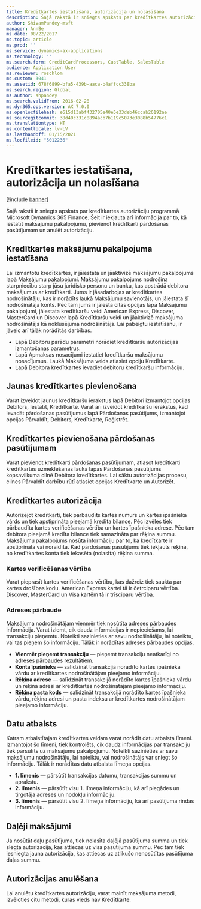```yaml
---
title: Kredītkartes iestatīšana, autorizācija un nolasīšana
description: Šajā rakstā ir sniegts apskats par kredītkartes autorizāciju programmā Microsoft Dynamics 365 Finance. Šeit ir iekļauta arī informācija par to, kā iestatīt maksājumu pakalpojumu, pievienot kredītkarti pārdošanas pasūtījumam un anulēt autorizāciju.
author: ShivamPandey-msft
manager: AnnBe
ms.date: 08/22/2017
ms.topic: article
ms.prod: ''
ms.service: dynamics-ax-applications
ms.technology: ''
ms.search.form: CreditCardProcessors, CustTable, SalesTable
audience: Application User
ms.reviewer: roschlom
ms.custom: 3041
ms.assetid: 678f6899-bfa5-439b-aaca-b4affcc338ba
ms.search.region: Global
ms.author: shpandey
ms.search.validFrom: 2016-02-28
ms.dyn365.ops.version: AX 7.0.0
ms.openlocfilehash: e615d13abf432705e40e5e33deb46ccab26192ae
ms.sourcegitcommit: 38d40c331c8894acb7b119c5073e3088b54776c1
ms.translationtype: HT
ms.contentlocale: lv-LV
ms.lasthandoff: 01/15/2021
ms.locfileid: "5012236"
---
```

# <a name="credit-card-setup-authorization-and-capture"></a>Kredītkartes iestatīšana, autorizācija un nolasīšana

[!include [banner](../includes/banner.md)]

Šajā rakstā ir sniegts apskats par kredītkartes autorizāciju programmā Microsoft Dynamics 365 Finance. Šeit ir iekļauta arī informācija par to, kā iestatīt maksājumu pakalpojumu, pievienot kredītkarti pārdošanas pasūtījumam un anulēt autorizāciju.

<a name="setting-up-the-credit-card-payment-service"></a>Kredītkartes maksājumu pakalpojuma iestatīšana
------------------------------------------

Lai izmantotu kredītkartes, ir jāiestata un jāaktivizē maksājumu pakalpojums lapā Maksājumu pakalpojumi. Maksājumu pakalpojums nodrošina starpniecību starp jūsu juridisko personu un banku, kas apstrādā debitora maksājumus ar kredītkarti. Jums ir jāsadarbojas ar kredītkartes nodrošinātāju, kas ir norādīts laukā Maksājumu savienotājs, un jāiestata šī nodrošinātāja konts. Pēc tam jums ir jāiesta citas opcijas lapā Maksājumu pakalpojumi, jāiestata kredītkaršu veidi American Express, Discover, MasterCard un Discover lapā Kredītkaršu veidi un jāaktivizē maksājuma nodrošinātājs kā noklusējuma nodrošinātājs. Lai pabeigtu iestatīšanu, ir jāveic arī tālāk norādītās darbības.
-   Lapā Debitoru parādu parametri norādiet kredītkaršu autorizācijas izmantošanas parametrus.
-   Lapā Apmaksas nosacījumi iestatiet kredītkaršu maksājumu nosacījumus. Laukā Maksājuma veids atlasiet opciju Kredītkarte.
-   Lapā Debitora kredītkartes ievadiet debitoru kredītkaršu informāciju.

## <a name="adding-a-new-credit-card"></a>Jaunas kredītkartes pievienošana
Varat izveidot jaunus kredītkaršu ierakstus lapā Debitori izmantojot opcijas Debitors, Iestatīt, Kredītkarte. Varat arī izveidot kredītkaršu ierakstus, kad ievadāt pārdošanas pasūtījumus lapā Pārdošanas pasūtījums, izmantojot opcijas Pārvaldīt, Debitors, Kredītkarte, Reģistrēt.

<a name="adding-a-credit-card-to-a-sales-order"></a>Kredītkartes pievienošana pārdošanas pasūtījumam
-------------------------------------

Varat pievienot kredītkarti pārdošanas pasūtījumam, atlasot kredītkarti kredītkartes uzmeklēšanas laukā lapas Pārdošanas pasūtījums kopsavilkuma cilnē Debitora kredītkartes. Lai sāktu autorizācijas procesu, cilnes Pārvaldīt darbību rūtī atlasiet opcijas Kredītkarte un Autorizēt.

<a name="authorizing-a-credit-card"></a>Kredītkartes autorizācija
-------------------------

Autorizējot kredītkarti, tiek pārbaudīts kartes numurs un kartes īpašnieka vārds un tiek apstiprināta pieejamā kredīta bilance. Pēc izvēles tiek pārbaudīta kartes verificēšanas vērtība un kartes īpašnieka adrese. Pēc tam debitora pieejamā kredīta bilance tiek samazināta par rēķina summu. Maksājumu pakalpojums nosūta informāciju par to, ka kredītkarte ir apstiprināta vai noraidīta. Kad pārdošanas pasūtījums tiek iekļauts rēķinā, no kredītkartes konta tiek iekasēta (nolasīta) rēķina summa.

### <a name="card-verification-value"></a>Kartes verificēšanas vērtība

Varat pieprasīt kartes verificēšanas vērtību, kas dažreiz tiek saukta par kartes drošības kodu. American Express kartei tā ir četrciparu vērtība. Discover, MasterCard un Visa kartēm tā ir trīsciparu vērtība.

### <a name="address-verification"></a>Adreses pārbaude

Maksājuma nodrošinātājam vienmēr tiek nosūtīta adreses pārbaudes informācija. Varat izlemt, cik daudz informācijas ir nepieciešams, lai transakciju pieņemtu. Noteikti sazinieties ar savu nodrošinātāju, lai noteiktu, vai tas pieņem šo informāciju. Tālāk ir norādītas adreses pārbaudes opcijas.
-   **Vienmēr pieņemt transakciju** — pieņemt transakciju neatkarīgi no adreses pārbaudes rezultātiem.
-   **Konta īpašnieks** — salīdzināt transakcijā norādīto kartes īpašnieka vārdu ar kredītkartes nodrošinātājam pieejamo informāciju.
-   **Rēķina adrese** — salīdzināt transakcijā norādīto kartes īpašnieka vārdu un rēķina adresi ar kredītkartes nodrošinātājam pieejamo informāciju.
-   **Rēķina pasta kods** — salīdzināt transakcijā norādīto kartes īpašnieka vārdu, rēķina adresi un pasta indeksu ar kredītkartes nodrošinātājam pieejamo informāciju.

## <a name="data-support"></a>Datu atbalsts
Katram atbalstītajam kredītkartes veidam varat norādīt datu atbalsta līmeni. Izmantojot šo līmeni, tiek kontrolēts, cik daudz informācijas par transakciju tiek pārsūtīts uz maksājumu pakalpojumu. Noteikti sazinieties ar savu maksājumu nodrošinātāju, lai noteiktu, vai nodrošinātājs var sniegt šo informāciju. Tālāk ir norādītas datu atbalsta līmeņa opcijas.
-   **1. līmenis** — pārsūtīt transakcijas datumu, transakcijas summu un aprakstu.
-   **2. līmenis** — pārsūtīt visu 1. līmeņa informāciju, kā arī piegādes un tirgotāja adreses un nodokļu informāciju.
-   **3. līmenis** — pārsūtīt visu 2. līmeņa informāciju, kā arī pasūtījuma rindas informāciju.

## <a name="partial-payments"></a>Daļēji maksājumi
Ja nosūtāt daļu pasūtījuma, tiek nolasīta daļējā pasūtījuma summa un tiek slēgta autorizācija, kas attiecas uz visa pasūtījuma summu. Pēc tam tiek iesniegta jauna autorizācija, kas attiecas uz atlikušo nenosūtītas pasūtījuma daļas summu.

## <a name="voiding-an-authorization"></a>Autorizācijas anulēšana
Lai anulētu kredītkartes autorizāciju, varat mainīt maksājuma metodi, izvēloties citu metodi, kuras vieds nav Kredītkarte.





